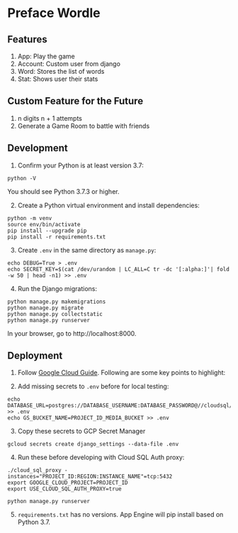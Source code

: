 # Preface Wordle

## Features

1. App: Play the game
2. Account: Custom user from django
3. Word: Stores the list of words
4. Stat: Shows user their stats

## Custom Feature for the Future

1. n digits n + 1 attempts
2. Generate a Game Room to battle with friends

## Development

1. Confirm your Python is at least version 3.7:

```
python -V
```

You should see Python 3.7.3 or higher.

2. Create a Python virtual environment and install dependencies:

```
python -m venv
source env/bin/activate
pip install --upgrade pip
pip install -r requirements.txt
```

3. Create `.env` in the same directory as `manage.py`:

```
echo DEBUG=True > .env
echo SECRET_KEY=$(cat /dev/urandom | LC_ALL=C tr -dc '[:alpha:]'| fold -w 50 | head -n1) >> .env
```

4. Run the Django migrations:

```
python manage.py makemigrations
python manage.py migrate
python manage.py collectstatic
python manage.py runserver
```

In your browser, go to http://localhost:8000.

## Deployment

1. Follow [Google Cloud Guide](https://cloud.google.com/python/django/flexible-environment). Following are some key points to highlight:

2. Add missing secrets to `.env` before for local testing:

```
echo DATABASE_URL=postgres://DATABASE_USERNAME:DATABASE_PASSWORD@//cloudsql/PROJECT_ID:REGION:INSTANCE_NAME/DATABASE_NAME >> .env
echo GS_BUCKET_NAME=PROJECT_ID_MEDIA_BUCKET >> .env
```

3. Copy these secrets to GCP Secret Manager

```
gcloud secrets create django_settings --data-file .env
```

4. Run these before developing with Cloud SQL Auth proxy:

```
./cloud_sql_proxy -instances="PROJECT_ID:REGION:INSTANCE_NAME"=tcp:5432
export GOOGLE_CLOUD_PROJECT=PROJECT_ID
export USE_CLOUD_SQL_AUTH_PROXY=true

python manage.py runserver
```

5. `requirements.txt` has no versions. App Engine will pip install based on Python 3.7.
